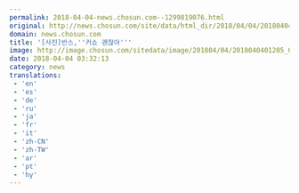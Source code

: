 ```yaml
---
permalink: 2018-04-04-news.chosun.com--1299819076.html
original: http://news.chosun.com/site/data/html_dir/2018/04/04/2018040401261.html
domain: news.chosun.com
title: '[사진]반스,''커쇼 괜찮아'''
image: http://image.chosun.com/sitedata/image/201804/04/2018040401205_0.jpg
date: 2018-04-04 03:32:13
category: news
translations: 
 - 'en'
 - 'es'
 - 'de'
 - 'ru'
 - 'ja'
 - 'fr'
 - 'it'
 - 'zh-CN'
 - 'zh-TW'
 - 'ar'
 - 'pt'
 - 'hy'
---
```


